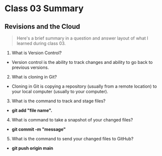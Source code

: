 # Class 03 Summary
## Revisions and the Cloud
> Here's a brief summary in a question and answer layout of what I learned during class 03.

1. What is Version Control?
* Version control is the ability to track changes and ability to go back to previous versions.
2. What is cloning in Git?
* Cloning in Git is copying a repository (usually from a remote location) to your local computer (usually to your computer).
3. What is the command to track and stage files?
* **git add "file name".**
4. What is command to take a snapshot of your changed files?
* **git commit -m "message"**
5. What is the command to send your changed files to GitHub?
* **git push origin main**
